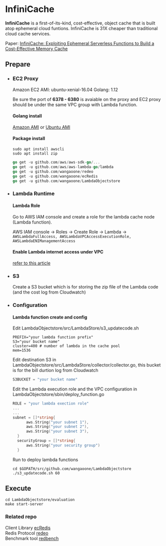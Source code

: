 # InfiniCache

**InfiniCache** is a first-of-its-kind, cost-effective, object cache that is built atop ephemeral cloud funtions. InfiniCache is 31X cheaper than traditional cloud cache services. 

Paper: [InfiniCache: Exploiting Ephemeral Serverless Functions to Build a Cost-Effective Memory Cache](https://www.usenix.org/conference/fast20/presentation/wang-ao)

## Prepare
- ### EC2 Proxy

  Amazon EC2 AMI: ubuntu-xenial-16.04
  Golang: 1.12

  Be sure the port of **6378 - 6380** is avaiable on the proxy and EC2 proxy should be under the same VPC group with Lambda function.

  #### Golang install

  [Amazon AMI](https://hackernoon.com/deploying-a-go-application-on-aws-ec2-76390c09c2c5) or [Ubuntu AMI](https://tecadmin.net/install-go-on-ubuntu/)  

  #### Package install

  ```shell
  sudo apt install awscli
  sudo apt install zip
  ```

  ```go
  go get -u github.com/aws/aws-sdk-go/...
  go get -u github.com/aws/aws-lambda-go/lambda
  go get -u github.com/wangaoone/redeo
  go get -u github.com/wangaoone/ecRedis
  go get -u github.com/wangaoone/LambdaObjectstore
  ```

- ### Lambda Runtime

  #### Lambda Role

  Go to AWS IAM console and create a role for the lambda cache node (Lambda function).

  AWS IAM console -> Roles -> Create Role -> Lambda -> `AWSLambdaFullAccess, AWSLambdaVPCAccessExecutionRole, AWSLambdaENIManagementAccess`

  #### Enable Lambda internet access under VPC

  [refer to this article](https://aws.amazon.com/premiumsupport/knowledge-center/internet-access-lambda-function/)

- ### S3

  Create a S3 bucket which is for storing the zip file of the Lambda code (and the cost log from Cloudwatch)

- ### Configuration

  #### Lambda function create and config

  Edit LambdaObjectstore/src/LambdaStore/s3_updatecode.sh

  ```shell
  PREFIX="your lambda function prefix"
  S3="your bucket name"
  cluster=400 # number of lambda in the cache pool
  mem=1536
  ```

  Edit destination S3 in LambdaObjectstore/src/LambdaStore/collector/collector.go, this bucket is for the bill durtion log from Cloudwatch

  ```go
  S3BUCKET = "your bucket name"
  ```

  Edit the Lambda execution role and the VPC configuration in LambdaObjectstore/sbin/deploy_function.go

  ```go
  ROLE = "your lambda exection role"
  ...
  ...
  subnet = []*string{
  		aws.String("your subnet 1"),
  		aws.String("your subnet 2"),
  		aws.String("your subnet 3"),
  	}
  	securityGroup = []*string{
  		aws.String("your security group")
  	}
  ```

  Run to deploy lambda functions

  ```shell
  cd $GOPATH/src/github.com/wangaoone/LambdaObjectstore
  ./s3_updatecode.sh 60
  ```

## Execute

```
cd LambdaObjectstore/evaluation
make start-server
```

### Related repo

Client Library [ecRedis](https://github.com/wangaoone/ecRedis)  
Redis Protocol [redeo](https://github.com/wangaoone/redeo)  
Benchmark tool [redbench](https://github.com/tddg/redbench)